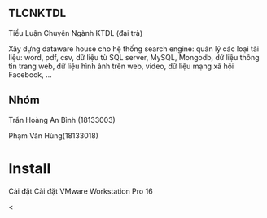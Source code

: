 

<h2>TLCNKTDL </h2> 
 <p>Tiểu Luận Chuyên Ngành KTDL (đại trà)</p>
 <p>  Xây dựng dataware house cho hệ thống search engine: quản lý các loại tài liệu: word, pdf, csv, dữ liệu từ SQL server, MySQL, Mongodb, dữ liệu thông tin trang web, dữ liệu hình ảnh trên web, video, dữ liệu mạng xã hội Facebook, ...</p>
 <h2>Nhóm</h2>
 <p> Trần Hoàng An Bình (18133003)</p>
 <p>  Phạm Văn Hùng(18133018)</p>
 <h1>Install</h1>
 <p>Cài đặt Cài đặt VMware Workstation Pro 16</p>
 <
   
     
 

 
 
